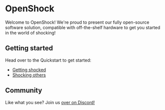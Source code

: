 
# OpenShock

Welcome to OpenShock! We're proud to present our fully open-source software solution, compatible with off-the-shelf hardware to get you started in the world of shocking!

## Getting started

Head over to the Quickstart to get started:

- [Getting shocked](quickstart/getting-shocked/hardware)
- [Shocking others](quickstart/shocking-others/create-account)

## Community

Like what you see? Join us [over on Discord!](https://discord.gg/AHcCbXbEcF)